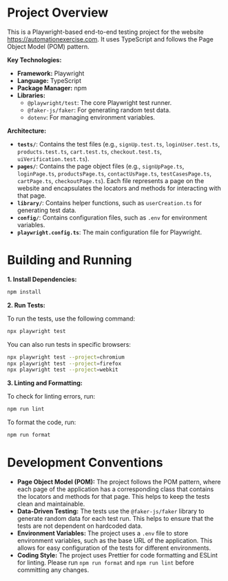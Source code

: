 # Project Overview

This is a Playwright-based end-to-end testing project for the website https://automationexercise.com. It uses TypeScript and follows the Page Object Model (POM) pattern.

**Key Technologies:**

*   **Framework:** Playwright
*   **Language:** TypeScript
*   **Package Manager:** npm
*   **Libraries:**
    *   `@playwright/test`: The core Playwright test runner.
    *   `@faker-js/faker`: For generating random test data.
    *   `dotenv`: For managing environment variables.

**Architecture:**

*   **`tests/`**: Contains the test files (e.g., `signUp.test.ts`, `loginUser.test.ts`, `products.test.ts`, `cart.test.ts`, `checkout.test.ts`, `uiVerification.test.ts`).
*   **`pages/`**: Contains the page object files (e.g., `signUpPage.ts`, `loginPage.ts`, `productsPage.ts`, `contactUsPage.ts`, `testCasesPage.ts`, `cartPage.ts`, `checkoutPage.ts`). Each file represents a page on the website and encapsulates the locators and methods for interacting with that page.
*   **`library/`**: Contains helper functions, such as `userCreation.ts` for generating test data.
*   **`config/`**: Contains configuration files, such as `.env` for environment variables.
*   **`playwright.config.ts`**: The main configuration file for Playwright.

# Building and Running

**1. Install Dependencies:**

```bash
npm install
```

**2. Run Tests:**

To run the tests, use the following command:

```bash
npx playwright test
```

You can also run tests in specific browsers:

```bash
npx playwright test --project=chromium
npx playwright test --project=firefox
npx playwright test --project=webkit
```

**3. Linting and Formatting:**

To check for linting errors, run:

```bash
npm run lint
```

To format the code, run:

```bash
npm run format
```

# Development Conventions

*   **Page Object Model (POM):** The project follows the POM pattern, where each page of the application has a corresponding class that contains the locators and methods for that page. This helps to keep the tests clean and maintainable.
*   **Data-Driven Testing:** The tests use the `@faker-js/faker` library to generate random data for each test run. This helps to ensure that the tests are not dependent on hardcoded data.
*   **Environment Variables:** The project uses a `.env` file to store environment variables, such as the base URL of the application. This allows for easy configuration of the tests for different environments.
*   **Coding Style:** The project uses Prettier for code formatting and ESLint for linting. Please run `npm run format` and `npm run lint` before committing any changes.
